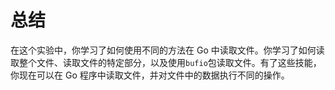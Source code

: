 # 总结

在这个实验中，你学习了如何使用不同的方法在 Go 中读取文件。你学习了如何读取整个文件、读取文件的特定部分，以及使用`bufio`包读取文件。有了这些技能，你现在可以在 Go 程序中读取文件，并对文件中的数据执行不同的操作。
